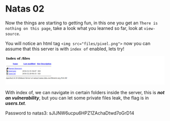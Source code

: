 # Natas 02


Now the things are starting to getting fun, in this one you get an ```There is nothing on this page```, take a look what you learned so far, look at ```view-source```. 

You will notice an html tag ```<img src="files/pixel.png">``` now you can assume that this server is with ```index of``` enabled, lets try!


![](screenshots/indexof_natas2.png)


With index of, we can navigate in certain folders inside the server, this is ***not an vulnerability***, but you can let some private files leak, the flag is in ***users.txt***.

Password to natas3: sJIJNW6ucpu6HPZ1ZAchaDtwd7oGrD14